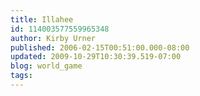 ```yaml
---
title: Illahee
id: 114003577559965348
author: Kirby Urner
published: 2006-02-15T00:51:00.000-08:00
updated: 2009-10-29T10:30:39.519-07:00
blog: world_game
tags: 
---
```


